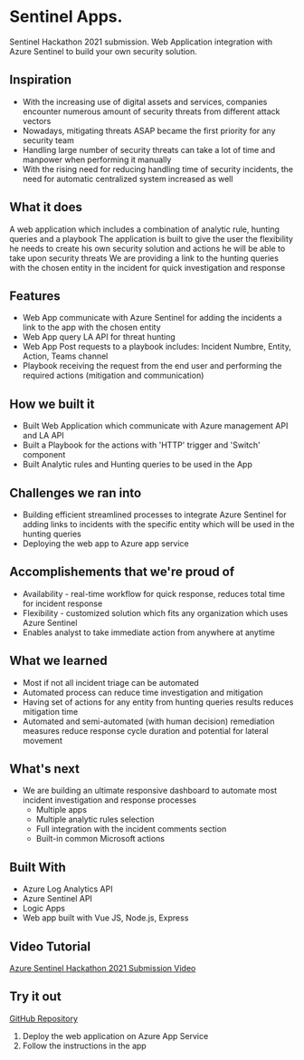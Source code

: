 # Sentinel Apps.
Sentinel Hackathon 2021 submission. Web Application integration with Azure Sentinel to build your own security solution.


## Inspiration

* With the increasing use of digital assets and services, companies encounter numerous amount of security threats from different attack vectors
* Nowadays, mitigating threats ASAP became the first priority for any security team
* Handling large number of security threats can take a lot of time and manpower when performing it manually
* With the rising need for reducing handling time of security incidents, the need for automatic centralized system increased as well

## What it does

A web application which includes a combination of analytic rule, hunting queries and a playbook
The application is built to give the user the flexibility he needs to create his own security solution and actions he will be able to take upon security threats 
We are providing a link to the hunting queries with the chosen entity in the incident for quick investigation and response

## Features

* Web App communicate with Azure Sentinel for adding the incidents a link to the app with the chosen entity 
* Web App query LA API for threat hunting 
* Web App Post requests to a playbook includes: Incident Numbre, Entity, Action, Teams channel
* Playbook receiving the request from the end user and performing the required actions (mitigation and communication) 

## How we built it

* Built Web Application which communicate with Azure management API and LA API
* Built a Playbook for the actions with 'HTTP' trigger and 'Switch' component
* Built Analytic rules and Hunting queries to be used in the App

## Challenges we ran into

* Building efficient streamlined processes to integrate Azure Sentinel for adding links to incidents with the specific entity which will be used in the hunting queries
* Deploying the web app to Azure app service

## Accomplishements that we're proud of

* Availability - real-time workflow for quick response, reduces total time for incident response
* Flexibility - customized solution which fits any organization which uses Azure Sentinel
* Enables analyst to take immediate action from anywhere at anytime

## What we learned

* Most if not all incident triage can be automated
* Automated process can reduce time investigation and mitigation
* Having set of actions for any entity from hunting queries results reduces mitigation time
* Automated and semi-automated (with human decision) remediation measures reduce response cycle duration and potential for lateral movement

## What's next

* We are building an ultimate responsive dashboard to automate most incident investigation and response processes
  - Multiple apps
  - Multiple analytic rules selection
  - Full integration with the incident comments section
  - Built-in common Microsoft actions
  
 ## Built With
 
* Azure Log Analytics API
* Azure Sentinel API
* Logic Apps
* Web app built with Vue JS, Node.js, Express

## Video Tutorial

[Azure Sentinel Hackathon 2021 Submission Video](https://youtu.be/HqOxRr0zm7w)

## Try it out

[GitHub Repository](https://github.com/sagsagi/SentinelHackathon)

1) Deploy the web application on Azure App Service
2) Follow the instructions in the app
